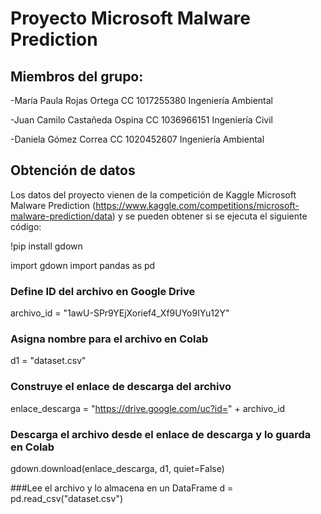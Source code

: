 # Proyecto Microsoft Malware Prediction
## Miembros del grupo:
-María Paula Rojas Ortega CC 1017255380 Ingeniería Ambiental

-Juan Camilo Castañeda Ospina CC 1036966151 Ingeniería Civil

-Daniela Gómez Correa CC 1020452607 Ingeniería Ambiental


## Obtención de datos

Los datos del proyecto vienen de la competición de Kaggle Microsoft Malware Prediction (https://www.kaggle.com/competitions/microsoft-malware-prediction/data) y se pueden obtener si se ejecuta el siguiente código:

!pip install gdown

import gdown
import pandas as pd

  
  
  
### Define ID del archivo en Google Drive
archivo_id = "1awU-SPr9YEjXorief4_Xf9UYo9IYu12Y"




### Asigna nombre para el archivo en Colab
d1 = "dataset.csv"




### Construye el enlace de descarga del archivo
enlace_descarga = "https://drive.google.com/uc?id=" + archivo_id




### Descarga el archivo desde el enlace de descarga y lo guarda en Colab
gdown.download(enlace_descarga, d1, quiet=False)




###Lee el archivo y lo almacena en un DataFrame
d = pd.read_csv("dataset.csv") 
